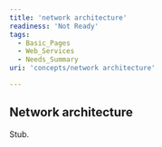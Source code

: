 ```yaml
---
title: 'network architecture'
readiness: 'Not Ready'
tags:
  - Basic_Pages
  - Web_Services
  - Needs_Summary
uri: 'concepts/network architecture'

---
```

## Network architecture

Stub.
